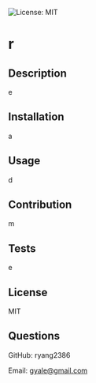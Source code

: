 ![License: MIT](https://img.shields.io/badge/License-MIT-yellow.svg)
# r

## Description
e

 ## Installation
a

 ## Usage
d

 ## Contribution
 m

 ## Tests
 e

 ## License
 MIT

 ## Questions
 GitHub: ryang2386

 Email: gyale@gmail.com
